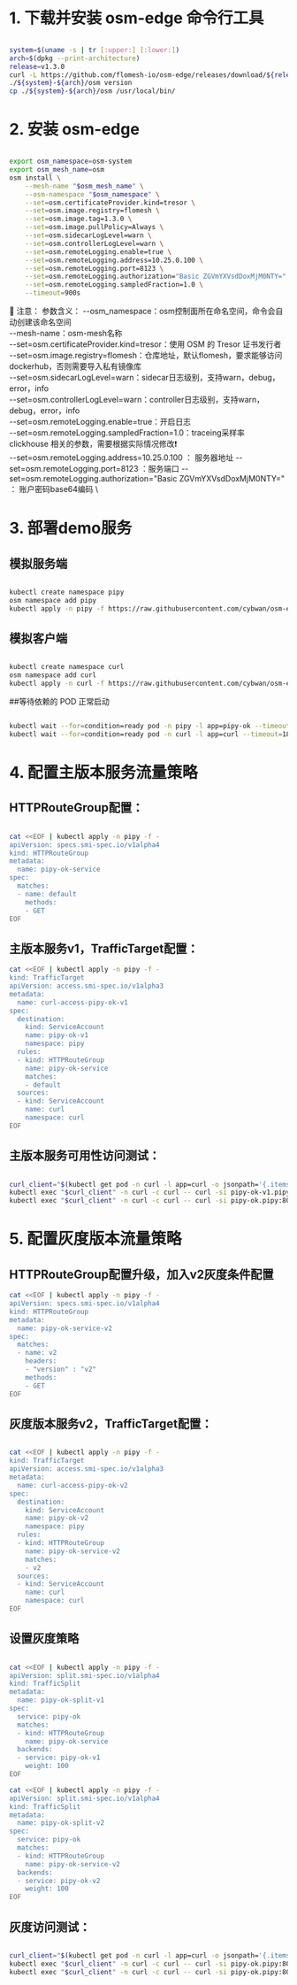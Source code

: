 
# 1. 下载并安装 osm-edge 命令行工具

```bash

system=$(uname -s | tr [:upper:] [:lower:])
arch=$(dpkg --print-architecture)
release=v1.3.0
curl -L https://github.com/flomesh-io/osm-edge/releases/download/${release}/osm-edge-${release}-${system}-${arch}.tar.gz | tar -vxzf -
./${system}-${arch}/osm version
cp ./${system}-${arch}/osm /usr/local/bin/

```

# 2. 安装 osm-edge

```bash

export osm_namespace=osm-system 
export osm_mesh_name=osm 
osm install \
    --mesh-name "$osm_mesh_name" \
    --osm-namespace "$osm_namespace" \
    --set=osm.certificateProvider.kind=tresor \
    --set=osm.image.registry=flomesh \
    --set=osm.image.tag=1.3.0 \
    --set=osm.image.pullPolicy=Always \
    --set=osm.sidecarLogLevel=warn \
    --set=osm.controllerLogLevel=warn \
    --set=osm.remoteLogging.enable=true \
    --set=osm.remoteLogging.address=10.25.0.100 \
    --set=osm.remoteLogging.port=8123 \
    --set=osm.remoteLogging.authorization="Basic ZGVmYXVsdDoxMjM0NTY=" \
    --set=osm.remoteLogging.sampledFraction=1.0 \
    --timeout=900s
```
🔴 注意：
参数含义：
--osm_namespace：osm控制面所在命名空间，命令会自动创建该命名空间 \
--mesh-name：osm-mesh名称 \
--set=osm.certificateProvider.kind=tresor：使用 OSM 的 Tresor 证书发行者 \
--set=osm.image.registry=flomesh：仓库地址，默认flomesh，要求能够访问dockerhub，否则需要导入私有镜像库 \
--set=osm.sidecarLogLevel=warn：sidecar日志级别，支持warn，debug，error，info \
--set=osm.controllerLogLevel=warn：controller日志级别，支持warn，debug，error，info \
--set=osm.remoteLogging.enable=true：开启日志 \
--set=osm.remoteLogging.sampledFraction=1.0：traceing采样率 \
clickhouse 相关的参数，需要根据实际情况修改❗   
    --set=osm.remoteLogging.address=10.25.0.100 ： 服务器地址
    --set=osm.remoteLogging.port=8123 ：服务端口
    --set=osm.remoteLogging.authorization="Basic ZGVmYXVsdDoxMjM0NTY=" ： 账户密码base64编码 \

# 3. 部署demo服务

## 模拟服务端

```bash

kubectl create namespace pipy
osm namespace add pipy
kubectl apply -n pipy -f https://raw.githubusercontent.com/cybwan/osm-edge-start-demo/main/demo/traffic-split-v4/pipy-ok.pipy.yaml
```

## 模拟客户端

```bash

kubectl create namespace curl
osm namespace add curl
kubectl apply -n curl -f https://raw.githubusercontent.com/cybwan/osm-edge-start-demo/main/demo/traffic-split-v4/curl.curl.yaml
```

##等待依赖的 POD 正常启动

```bash

kubectl wait --for=condition=ready pod -n pipy -l app=pipy-ok --timeout=180s
kubectl wait --for=condition=ready pod -n curl -l app=curl --timeout=180s
```

# 4. 配置主版本服务流量策略

## HTTPRouteGroup配置：

```bash

cat <<EOF | kubectl apply -n pipy -f -
apiVersion: specs.smi-spec.io/v1alpha4
kind: HTTPRouteGroup
metadata:
  name: pipy-ok-service
spec:
  matches:
  - name: default
    methods:
    - GET
EOF

```

## 主版本服务v1，TrafficTarget配置：
```bash
cat <<EOF | kubectl apply -n pipy -f -
kind: TrafficTarget
apiVersion: access.smi-spec.io/v1alpha3
metadata:
  name: curl-access-pipy-ok-v1
spec:
  destination:
    kind: ServiceAccount
    name: pipy-ok-v1
    namespace: pipy
  rules:
  - kind: HTTPRouteGroup
    name: pipy-ok-service
    matches:
    - default
  sources:
  - kind: ServiceAccount
    name: curl
    namespace: curl
EOF
```

## 主版本服务可用性访问测试：

```bash

curl_client="$(kubectl get pod -n curl -l app=curl -o jsonpath='{.items[0].metadata.name}')"
kubectl exec "$curl_client" -n curl -c curl -- curl -si pipy-ok-v1.pipy:8080
kubectl exec "$curl_client" -n curl -c curl -- curl -si pipy-ok.pipy:8080
```


# 5. 配置灰度版本流量策略

## HTTPRouteGroup配置升级，加入v2灰度条件配置
```bash
cat <<EOF | kubectl apply -n pipy -f -
apiVersion: specs.smi-spec.io/v1alpha4
kind: HTTPRouteGroup
metadata:
  name: pipy-ok-service-v2
spec:
  matches:
  - name: v2
    headers: 
    - "version" : "v2"
    methods:
    - GET
EOF
```

## 灰度版本服务v2，TrafficTarget配置：

```bash

cat <<EOF | kubectl apply -n pipy -f -
kind: TrafficTarget
apiVersion: access.smi-spec.io/v1alpha3
metadata:
  name: curl-access-pipy-ok-v2
spec:
  destination:
    kind: ServiceAccount
    name: pipy-ok-v2
    namespace: pipy
  rules:
  - kind: HTTPRouteGroup
    name: pipy-ok-service-v2
    matches:
    - v2
  sources:
  - kind: ServiceAccount
    name: curl
    namespace: curl
EOF
```

## 设置灰度策略

```bash

cat <<EOF | kubectl apply -n pipy -f -
apiVersion: split.smi-spec.io/v1alpha4
kind: TrafficSplit
metadata:
  name: pipy-ok-split-v1
spec:
  service: pipy-ok
  matches:
  - kind: HTTPRouteGroup
    name: pipy-ok-service
  backends:
  - service: pipy-ok-v1
    weight: 100
EOF

cat <<EOF | kubectl apply -n pipy -f -
apiVersion: split.smi-spec.io/v1alpha4
kind: TrafficSplit
metadata:
  name: pipy-ok-split-v2
spec:
  service: pipy-ok
  matches:
  - kind: HTTPRouteGroup
    name: pipy-ok-service-v2
  backends:
  - service: pipy-ok-v2
    weight: 100
EOF
```
## 灰度访问测试：

```bash

curl_client="$(kubectl get pod -n curl -l app=curl -o jsonpath='{.items[0].metadata.name}')"
kubectl exec "$curl_client" -n curl -c curl -- curl -si pipy-ok.pipy:8080
kubectl exec "$curl_client" -n curl -c curl -- curl -si pipy-ok.pipy:8080 -H "version:v2"
```




